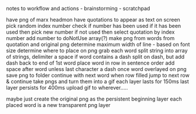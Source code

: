 notes to workflow and actions - brainstorming - scratchpad

have png of marx headmon
have quotations to appear as text on screen
pick random index number
check if number has been used
  if it has been used then pick new number
  if not used then select quotation by index number
add number to doNotUse array(?)
make png from words from quotation and original png
  determine maximum width of line - based on font size
  determine where to place on png
  grab each word
    split string into array of strings, delimiter a space
    if word contains a dash split on dash, but add dash back to end of 1st word
  place word in row in sentence order
  add space after word unless last character a dash
  once word overlayed on png save png to folder
  continue with next word
  when row filled jump to next row & continue
take pngs and turn them into a gif
  each layer lasts for 150ms
  last layer persists for 400ms
upload gif to wherever.....

maybe just create the original png as the persistent beginning layer
each placed word is a new transparent png layer